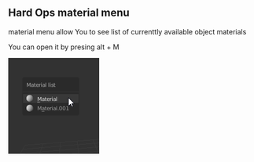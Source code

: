 ## Hard Ops material menu

material menu allow You to see list of currenttly available object materials

You can open it by presing  alt + M

![mat](img\material.png)

